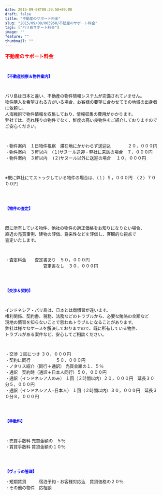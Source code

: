 ```yaml
---
date: 2015-09-08T00:39:50+09:00
draft: false
title: "不動産のサポート料金"
slug: "2015/09/08/003950/不動産のサポート料金"
tags: ["バリ島サポート料金"]
image: ""
feature: ""
thumbnail: ""
---
```

<p><font color="#ff0000" size="3"><strong>不動産のサポート料金</strong></font></p><br/><p><font color="#0000ff" size="2"><strong>【不動産視察＆物件案内】</strong></font></p><br/><p>バリ島は日本と違い、不動産の物件情報システムが完備されていません。<br/>物件購入を希望される方がいる場合、お客様の要望に合わせてその地域の出身者に依頼し、<br/>人海戦術で物件情報を収集しており、情報収集の費用がかかります。<br/>弊社では、売れ残りの物件でなく、鮮度の高い良物件をご紹介しておりますので<br/>ご安心ください。</p><br/><p>・物件案内　１日物件視察　滞在地にかかわらず送迎込　　　　２０，０００円<br/>・物件案内　３軒以内　（１)サヌール送迎・弊社に来訪の場合　７，０００円<br/>・物件案内　３軒以内　 (２)サヌール以外に送迎の場合 　１０，０００円</p><br/><p>※既に弊社にてストックしている物件の場合は、（１）５，０００円　（２）７０００円</p><br/><br/><p><font color="#0000ff" size="2"><strong>【物件の査定】</strong></font></p><br/><p>既に所有している物件、他社の物件の適正価格をお知りになりたい場合、<br/>直近の売買事例、建物の評価、将来性などを評価し、客観的な視点で<br/>査定いたします。</p><br/><p>・査定料金　　査定書あり　５０，０００円<br/>　　　　　　　　　査定書なし　３０，０００円</p><br/><p><br/><font color="#0000ff" size="2"><strong>【交渉＆契約】</strong></font></p><br/><p>インドネシア・バリ島は、日本とは商慣習が違います。<br/>権利関係、契約書、税務、法務などのトラブルから、必要な賄賂の金額など<br/>現地の慣習を知らないことで思わぬトラブルになることがあります。<br/>弊社は様々なケースを解決しておりますので、既に所有している物件、<br/>トラブルがある案件など、安心してご相談ください。</p><br/><p>・交渉 １回につき ３０，０００円<br/>・契約に同行　　　　　　５０，０００円<br/>・ノタリス紹介（同行＋通訳） 売買金額の１．５％ <br/>・通訳　契約時（通訳＋日本人同行）５０，０００円<br/>・通訳（インドネシア人のみ） １回（２時間以内）２０，０００円　延長３０分５，０００円<br/>・通訳（インドネシア人+日本人） １回（２時間以内）３０，０００円　延長３０分８，０００円</p><br/><br/><p><font color="#0000ff" size="2"><strong>【手数料】</strong></font></p><br/><p>・売買手数料 売買金額の　５％ <br/>・賃貸手数料 賃貸金額の１０％</p><br/><p><br/><font color="#0000ff" size="2"><strong>【ヴィラの管理】</strong></font><br/></p><p>・短期賃貸　　　宿泊予約・お客様対応込　賃貸価格の２０％<br/>・その他の物件　応相談　　 </p>

